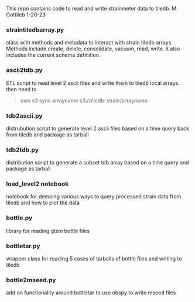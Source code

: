 This repo contains code to read and write strainmeter data to tiledb.
M. Gottlieb 1-20-23

### straintiledbarray.py
class with methods and metadata to interact with strain tiledb arrays.  
Methods include create, delete, consolidate, vacuum, read, write.  it also 
includes the current schema definition.

### ascii2tdb.py
ETL script to read level 2 ascii files and write them to tiledb local arrays.  then need to
> aws s3 sync arrayname s3://tiledb-strain/arrayname

### tdb2ascii.py
distrubution script to generate level 2 ascii files based on a time query
back from tiledb and package as tarball

### tdb2tdb.py
distribution script to generate a subset tdb array based on a time query and 
package as tarball

### load_level2 notebook
notebook for demoing various ways to query processed strain data from tiledb and
how to plot the data

### bottle.py
library for reading gtsm bottle files

### bottletar.py
wrapper class for reading 5 cases of tarballs of bottle files and writing to tiledb

### bottle2mseed.py
add on functionality around bottletar to use obspy to write mseed files
